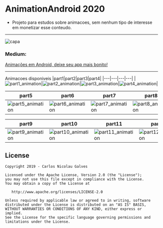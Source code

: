 # AnimationAndroid 2020

* Projeto para estudos sobre animacoes, sem nenhum tipo de interesse em monetizar esse conteudo.

---------------------------------------------------------------------------------------------------------------------------

![capa](https://user-images.githubusercontent.com/6299673/76978958-17efa600-6916-11ea-8a1a-d29edc55197f.png)


### Medium:
[Animações em Android, deixe seu app mais bonito!](https://medium.com/@nicolaugalves/anima%C3%A7%C3%B5es-em-android-deixe-seu-app-mais-bonito-f452bf61f0c4)

---------------------------------------------------------------------------------------------------------------------------

Animacoes disponiveis
|part1|part2|part3|part4|
|---|---|---|---|
|![part1_animation](https://user-images.githubusercontent.com/6299673/76982526-c8f83f80-691a-11ea-9e3f-fb4722668e86.gif)|![part2_animation](https://user-images.githubusercontent.com/6299673/76982531-ca296c80-691a-11ea-8746-a8e983ebaef3.gif)|![part3_animation](https://user-images.githubusercontent.com/6299673/76982533-cac20300-691a-11ea-8170-7272970b7822.gif)|![part4_animation](https://user-images.githubusercontent.com/6299673/76982535-cbf33000-691a-11ea-8cc4-848534957c71.gif)|

|part5|part6|part7|part8|
|---|---|---|---|
|![part5_animation](https://user-images.githubusercontent.com/6299673/76982537-cd245d00-691a-11ea-8690-9fa958c91ae8.gif)|![part6_animation](https://user-images.githubusercontent.com/6299673/76982543-ce558a00-691a-11ea-9706-c58330677492.gif)|![part7_animation](https://user-images.githubusercontent.com/6299673/76982546-ceee2080-691a-11ea-97c5-cb96fd6a0892.gif)|![part8_animation](https://user-images.githubusercontent.com/6299673/76982549-d01f4d80-691a-11ea-860c-70f2e2b6a525.gif)|

|part9|part10|part11|part12|part13|
|---|---|---|---|---|
|![part9_animation](https://user-images.githubusercontent.com/6299673/76982553-d0b7e400-691a-11ea-9d15-59403d12a5b4.gif)|![part10_animation](https://user-images.githubusercontent.com/6299673/76982555-d1507a80-691a-11ea-8847-066b8ce075a8.gif)|![part11_animation](https://user-images.githubusercontent.com/6299673/76982556-d281a780-691a-11ea-907e-131abe735c62.gif)|![part12_animation](https://user-images.githubusercontent.com/6299673/76982564-d3b2d480-691a-11ea-8b02-f87cd7eec225.gif)|![part13_animation](https://user-images.githubusercontent.com/6299673/76982575-d9a8b580-691a-11ea-9e48-bda959385523.gif)|

## License

```
Copyright 2019 - Carlos Nicolau Galves

Licensed under the Apache License, Version 2.0 (the "License");
you may not use this file except in compliance with the License.
You may obtain a copy of the License at

   http://www.apache.org/licenses/LICENSE-2.0

Unless required by applicable law or agreed to in writing, software
distributed under the License is distributed on an "AS IS" BASIS,
WITHOUT WARRANTIES OR CONDITIONS OF ANY KIND, either express or implied.
See the License for the specific language governing permissions and
limitations under the License.

```


